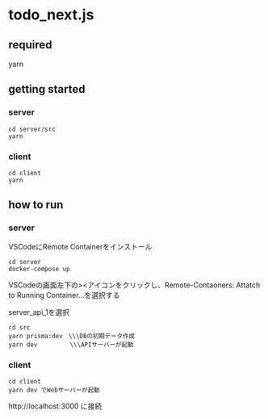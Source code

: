 # todo_next.js
## required
yarn
## getting started
### server

```
cd server/src
yarn
```

### client

```
cd client
yarn
```

## how to run
### server
VSCodeにRemote Containerをインストール
```
cd server 
docker-compose up
```
VSCodeの画面左下の><アイコンをクリックし、Remote-Contaoners: Attatch to Running Container...を選択する

server_api_1を選択
```
cd src
yarn prisma:dev　\\\DBの初期データ作成
yarn dev         \\\APIサーバーが起動
```
### client
```
cd client
yarn dev でWebサーバーが起動
```
http://localhost:3000 に接続
